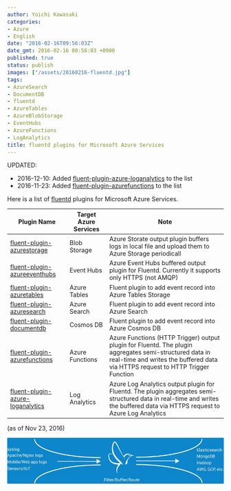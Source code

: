 ```yaml
---
author: Yoichi Kawasaki
categories:
- Azure
- English
date: "2016-02-16T09:56:03Z"
date_gmt: 2016-02-16 00:56:03 +0900
published: true
status: publish
images: ["/assets/20160216-fluentd.jpg"]
tags:
- AzureSearch
- DocumentDB
- fluentd
- AzureTables
- AzureBlobStorage
- EventHubs
- AzureFunctions
- LogAnalytics
title: fluentd plugins for Microsoft Azure Services
---
```


UPDATED:

- 2016-12-10: Added [fluent-plugin-azure-loganalytics](https://yokawasa.github.io/fluent-plugin-azure-loganalytics/) to the list
- 2016-11-23: Added [fluent-plugin-azurefunctions](https://yokawasa.github.io/fluent-plugin-azurefunctions/) to the list

Here is a list of [fluentd](http://www.fluentd.org/) plugins for Microsoft Azure Services. 

| Plugin Name   | Target Azure Services | Note | 
| ------------- | ------------- | ------------- |
| <a href="https://github.com/htgc/fluent-plugin-azurestorage">fluent-plugin-azurestorage</a> | Blob Storage | Azure Storate output plugin buffers logs in local file and upload them to Azure Storage periodicall | 
| <a href="https://github.com/htgc/fluent-plugin-azureeventhubs">fluent-plugin-azureeventhubs</a>| Event Hubs | Azure Event Hubs buffered output plugin for Fluentd. Currently it supports only HTTPS (not AMQP) | 
| <a href="https://github.com/heocoi/fluent-plugin-azuretables">fluent-plugin-azuretables</a> | Azure Tables | Fluent plugin to add event record into Azure Tables Storage| 
| <a href="https://github.com/yokawasa/fluent-plugin-azuresearch">fluent-plugin-azuresearch</a>| Azure Search | Fluent plugin to add event record into Azure Search| 
| <a href="https://github.com/yokawasa/fluent-plugin-documentdb">fluent-plugin-documentdb</a> | Cosmos DB | Fluent plugin to add event record into Azure Cosmos DB| 
| <a href="https://github.com/yokawasa/fluent-plugin-azurefunctions">fluent-plugin-azurefunctions</a>| Azure Functions| Azure Functions (HTTP Trigger) output plugin for Fluentd. The plugin aggregates semi-structured data in real-time and writes the buffered data via HTTPS request to HTTP Trigger Function | 
| <a href="https://github.com/yokawasa/fluent-plugin-azure-loganalytics">fluent-plugin-azure-loganalytics</a> | Log Analytics | Azure Log Analytics output plugin for Fluentd. The plugin aggregates semi-structured data in real-time and writes the buffered data via HTTPS request to Azure Log Analytics| 

(as of Nov 23, 2016)

![fluentd](/assets/20160216-fluentd.jpg)

